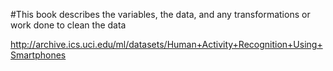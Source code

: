 #This book describes the variables, the data, and any transformations or work done to clean the data

http://archive.ics.uci.edu/ml/datasets/Human+Activity+Recognition+Using+Smartphones
